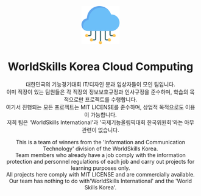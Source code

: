 <p align="center"><img src="./assets/img/cloud-service.png" width="100" height="100"></p>
<!-- We used this icon from https://www.flaticon.com/free-icons/cloud-computing -->
<h1 align="center">WorldSkills Korea Cloud Computing</h1>

<p align="center">
    대한민국의 기능경기대회 IT/디자인 분과 입상자들이 모인 팀입니다.
    <br>
    이미 직장이 있는 팀원들은 각 직장의 정보보호규정과 인사규정을 준수하며, 학습의 목적으로만 프로젝트를 수행합니다.
    <br>
    여기서 진행되는 모든 프로젝트는 MIT LICENSE를 준수하며, 상업적 목적으로도 이용이 가능합니다.
    <br>
    저희 팀은 'WorldSkills International'과 '국제기능올림픽대회 한국위원회'와는 아무 관련이 없습니다.
</p>

<p align="center">
    This is a team of winners from the 'Information and Communication Technology' division of the WorldSkills Korea.
    <br>
    Team members who already have a job comply with the information protection and personnel regulations of each job and carry out projects for learning purposes only.
    <br>
    All projects here comply with MIT LICENSE and are commercially available.
    <br>
    Our team has nothing to do with'WorldSkills International' and the 'World Skills Korea'.
</p>
